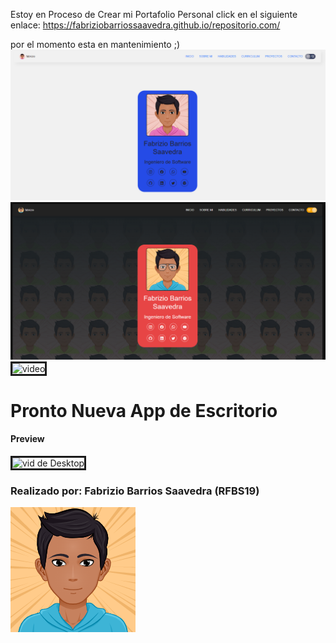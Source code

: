 Estoy en Proceso de Crear mi Portafolio Personal
click en el siguiente enlace: https://fabriziobarriossaavedra.github.io/repositorio.com/

por el momento esta en mantenimiento ;)
<br>
<a class="py-3 border rounded-5"><img src="img/readme/lightmode.png" alt="blanco" border="0"></a>
<a class="py-4 border rounded-5"><img src="img/readme/darkmode.png" alt="negro" border="0"></a>
<a class="py-2 border rounded-5"><img src="img/readme/vid1.gif" alt="video" border="3" style="width: 20rem;"></a>

<h1>Pronto Nueva App de Escritorio</h1>
<h4>Preview</h4>
<a class="py-2 border rounded-5"><img src="img/readme/escritorio.gif" alt="vid de Desktop" border="3" style="width: 40rem;"></a>
<h3><b>Realizado por:</b> Fabrizio Barrios Saavedra (RFBS19)</h3>
<img src="img/avatar/myAvatar3.png" width="200">